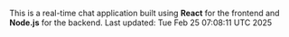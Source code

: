 This is a real-time chat application built using **React** for the frontend and **Node.js** for the backend.
Last updated: Tue Feb 25 07:08:11 UTC 2025
